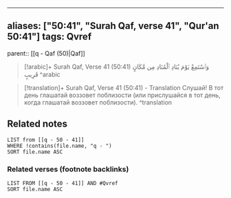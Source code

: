 
---
aliases: ["50:41", "Surah Qaf, verse 41", "Qur'an 50:41"]
tags: Qvref
---

parent:: [[q - Qaf (50)|Qaf]]

> [!arabic]+ Surah Qaf, Verse 41 (50:41)
> <span class="quran-arabic">وَٱسْتَمِعْ يَوْمَ يُنَادِ ٱلْمُنَادِ مِن مَّكَانٍ قَرِيبٍ</span>
^arabic

> [!translation]+ Surah Qaf, Verse 41 (50:41) - Translation
> Слушай! В тот день глашатай воззовет поблизости (или прислушайся в тот день, когда глашатай воззовет поблизости).
^translation



## Related notes
```dataview
LIST from [[q - 50 - 41]]
WHERE !contains(file.name, "q - ")
SORT file.name ASC
```

### Related verses (footnote backlinks)
```dataview
LIST FROM [[q - 50 - 41]] AND #Qvref
SORT file.name ASC
```

